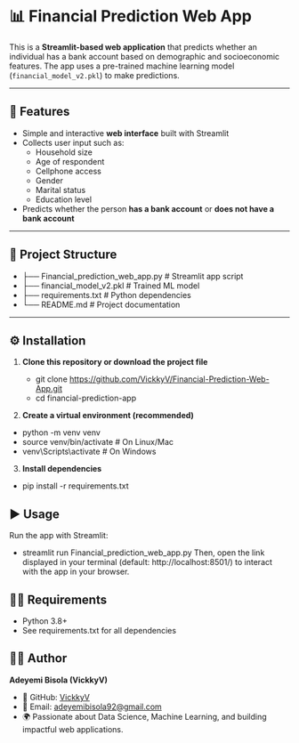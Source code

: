# 📊 Financial Prediction Web App

This is a **Streamlit-based web application** that predicts whether an individual has a bank account based on demographic and socioeconomic features. The app uses a pre-trained machine learning model (`financial_model_v2.pkl`) to make predictions.  

---

## 🚀 Features
- Simple and interactive **web interface** built with Streamlit  
- Collects user input such as:  
  - Household size  
  - Age of respondent  
  - Cellphone access  
  - Gender  
  - Marital status  
  - Education level  
- Predicts whether the person **has a bank account** or **does not have a bank account**  

---

## 📂 Project Structure

- ├── Financial_prediction_web_app.py # Streamlit app script
- ├── financial_model_v2.pkl # Trained ML model
- ├── requirements.txt # Python dependencies
- └── README.md # Project documentation
---

## ⚙️ Installation

1. **Clone this repository or download the project file** 


   - git clone https://github.com/VickkyV/Financial-Prediction-Web-App.git
   - cd financial-prediction-app

2. **Create a virtual environment (recommended)**


- python -m venv venv
- source venv/bin/activate   # On Linux/Mac
- venv\Scripts\activate      # On Windows

3. **Install dependencies**

- pip install -r requirements.txt

## ▶️ Usage
Run the app with Streamlit:


- streamlit run Financial_prediction_web_app.py
Then, open the link displayed in your terminal (default: http://localhost:8501/) to interact with the app in your browser.

## 🧑‍💻 Requirements
 - Python 3.8+
 - See requirements.txt for all dependencies

 ## 👨‍💻 Author

**Adeyemi Bisola (VickkyV)**  
- 💼 GitHub: [VickkyV](https://github.com/VickkyV)  
- 📧 Email: adeyemibisola92@gmail.com   
- 🌍 Passionate about Data Science, Machine Learning, and building impactful web applications.  
